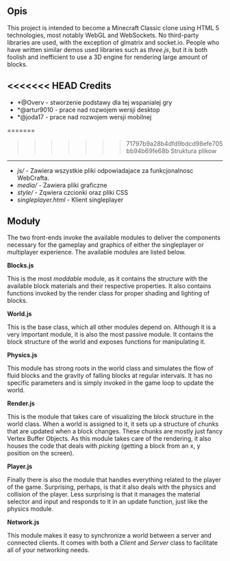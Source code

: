 Opis
---------------------

This project is intended to become a Minecraft Classic clone using HTML 5 technologies, most notably WebGL and WebSockets. No third-party libraries are used, with the exception of glmatrix and socket.io. People who have written similar demos used libraries such as *three.js*, but it is
both foolish and inefficient to use a 3D engine for rendering large amount of blocks.

<<<<<<< HEAD
Credits
---------------------
+ *@Overv - stworzenie podstawy dla tej wspanialej gry
+ *@artur9010 - prace nad rozwojem wersji desktop
+ *@joda17 - prace nad rozwojem wersji mobilnej

=======
>>>>>>> 71797b9a28b4dfd9bdcd98efe705bb94b69fe68b
Struktura plikow
---------------------

+ *js/* - Zawiera wszystkie pliki odpowiadajace za funkcjonalnosc WebCrafta.
+ *media/* - Zawiera pliki graficzne
+ *style/* - Zqwiera czcionki oraz pliki CSS
+ *singleplayer.html* - Klient singleplayer

Moduły
---------------------

The two front-ends invoke the available modules to deliver the components necessary for the gameplay and graphics of either the singleplayer or multiplayer experience. The available modules are listed below.

**Blocks.js**

This is the most *moddable* module, as it contains the structure with the available block materials and their respective properties. It also contains functions invoked by the render class for proper shading and lighting of blocks.

**World.js**

This is the base class, which all other modules depend on. Although it is a very important module, it is also the most passive module. It contains the block structure of the world and exposes functions for manipulating it.

**Physics.js**

This module has strong roots in the world class and simulates the flow of fluid blocks and the gravity of falling blocks at regular intervals. It has no specific parameters and is simply invoked in the game loop to update the world.

**Render.js**

This is the module that takes care of visualizing the block structure in the world class. When a world is assigned to it, it sets up a structure of chunks that are updated when a block changes. These chunks are mostly just fancy Vertex Buffer Objects. As this module takes care of the rendering, it also houses the code that deals with *picking* (getting a block from an x, y position on the screen).

**Player.js**

Finally there is also the module that handles everything related to the player of the game. Surprising, perhaps, is that it also deals with the physics and collision of the player. Less surprising is that it manages the material selector and input and responds to it in an update function, just like the physics module.

**Network.js**

This module makes it easy to synchronize a world between a server and connected clients. It comes with both a *Client* and *Server* class to facilitate all of your networking needs.